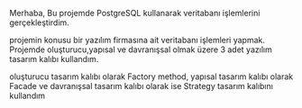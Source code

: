 Merhaba, Bu projemde PostgreSQL kullanarak veritabanı işlemlerini gerçekleştirdim.

projemin konusu bir yazılım firmasına ait veritabanı işlemleri yapmak.
Projemde oluşturucu,yapısal ve davranışsal olmak üzere 3 adet yazılım tasarım kalıbı kullandım.

oluşturucu tasarım kalıbı olarak Factory method, yapısal tasarım kalıbı olarak Facade ve davranışsal tasarım kalıbı olarak ise Strategy tasarım kalıbını kullandım
